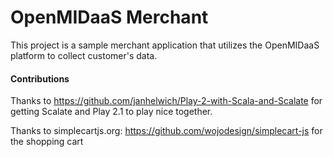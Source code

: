 OpenMIDaaS Merchant
===================

This project is a sample merchant application that utilizes the OpenMIDaaS 
platform to collect customer's data.


#### Contributions ####
Thanks to https://github.com/janhelwich/Play-2-with-Scala-and-Scalate for getting Scalate and 
Play 2.1 to play nice together.

Thanks to simplecartjs.org: https://github.com/wojodesign/simplecart-js for the shopping cart

